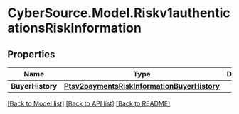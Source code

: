 # CyberSource.Model.Riskv1authenticationsRiskInformation
## Properties

Name | Type | Description | Notes
------------ | ------------- | ------------- | -------------
**BuyerHistory** | [**Ptsv2paymentsRiskInformationBuyerHistory**](Ptsv2paymentsRiskInformationBuyerHistory.md) |  | [optional] 

[[Back to Model list]](../README.md#documentation-for-models) [[Back to API list]](../README.md#documentation-for-api-endpoints) [[Back to README]](../README.md)

